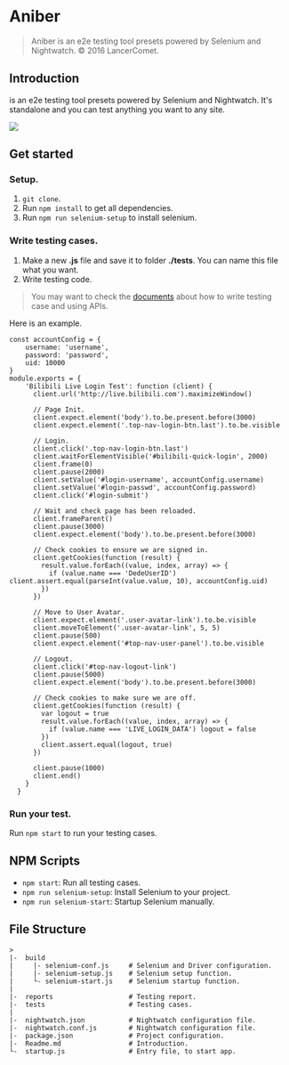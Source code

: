 # Aniber
> Aniber is an e2e testing tool presets powered by Selenium and Nightwatch.
> © 2016 LancerComet.

## Introduction
is an e2e testing tool presets powered by Selenium and Nightwatch.
It's standalone and you can test anything you want to any site.

![](http://7xi38k.com1.z0.glb.clouddn.com/Nightwatch.gif)


## Get started

### Setup.
1. `git clone`.
2. Run `npm install` to get all dependencies.
3. Run `npm run selenium-setup` to install selenium.


### Write testing cases.
1. Make a new **.js** file and save it to folder **./tests**. You can name this file what you want.
2. Write testing code.
> You may want to check the [documents](http://nightwatchjs.org/) about how to write testing case and using APIs.

  Here is an example.
  ```
  const accountConfig = {
      username: 'username',
      password: 'password',
      uid: 10000
  }
  module.exports = {  
      'Bilibili Live Login Test': function (client) {
        client.url('http://live.bilibili.com').maximizeWindow()

        // Page Init.
        client.expect.element('body').to.be.present.before(3000)
        client.expect.element('.top-nav-login-btn.last').to.be.visible

        // Login.
        client.click('.top-nav-login-btn.last')
        client.waitForElementVisible('#bilibili-quick-login', 2000)
        client.frame(0)
        client.pause(2000)
        client.setValue('#login-username', accountConfig.username)
        client.setValue('#login-passwd', accountConfig.password)
        client.click('#login-submit')

        // Wait and check page has been reloaded.
        client.frameParent()
        client.pause(3000)
        client.expect.element('body').to.be.present.before(3000)

        // Check cookies to ensure we are signed in.
        client.getCookies(function (result) {
          result.value.forEach((value, index, array) => {
            if (value.name === 'DedeUserID') client.assert.equal(parseInt(value.value, 10), accountConfig.uid)
          })
        })

        // Move to User Avatar.
        client.expect.element('.user-avatar-link').to.be.visible
        client.moveToElement('.user-avatar-link', 5, 5)
        client.pause(500)
        client.expect.element('#top-nav-user-panel').to.be.visible

        // Logout.
        client.click('#top-nav-logout-link')
        client.pause(5000)
        client.expect.element('body').to.be.present.before(3000)

        // Check cookies to make sure we are off.
        client.getCookies(function (result) {
          var logout = true
          result.value.forEach((value, index, array) => {
            if (value.name === 'LIVE_LOGIN_DATA') logout = false
          })
          client.assert.equal(logout, true)
        })

        client.pause(1000)
        client.end()
      }
    }
  ```

### Run your test.
Run `npm start` to run your testing cases.

## NPM Scripts
 - `npm start`: Run all testing cases.
 - `npm run selenium-setup`: Install Selenium to your project.
 - `npm run selenium-start`: Startup Selenium manually.

## File Structure
```
>
|-  build                     
|     |- selenium-conf.js     # Selenium and Driver configuration.
|     |- selenium-setup.js    # Selenium setup function.
|     └- selenium-start.js    # Selenium startup function.
|
|-  reports                   # Testing report.
|-  tests                     # Testing cases.
|
|-  nightwatch.json           # Nightwatch configuration file.
|-  nightwatch.conf.js        # Nightwatch configuration file.
|-  package.json              # Project configuration.
|-  Readme.md                 # Introduction.
└-  startup.js                # Entry file, to start app.
```